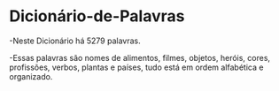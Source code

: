# Dicionário-de-Palavras
-Neste Dicionário há 5279 palavras.

-Essas palavras são nomes de alimentos, filmes, objetos, heróis, cores, profissões, verbos, plantas e países, tudo está em ordem alfabética e organizado.
